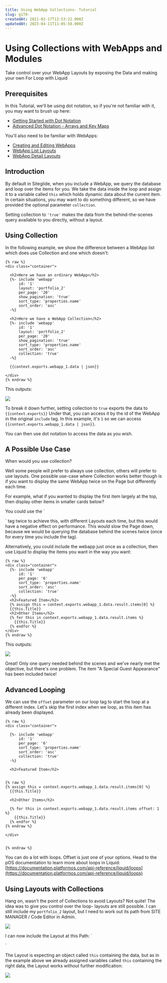 ```yaml
---
title: Using WebApp Collections- Tutorial
slug: g1T0-
createdAt: 2021-02-17T12:53:22.000Z
updatedAt: 2023-04-11T11:05:58.000Z
---
```


# Using Collections with WebApps and Modules

Take control over your WebApp Layouts by exposing the Data and making your own For Loop with Liquid

## Prerequisites

In this Tutorial, we'll be using dot notation, so if you're not familiar with it, you may want to brush up here:

* [Getting Started with Dot Notation](https://developers.siteglide.com/tutorial)
* [Advanced Dot Notation - Arrays and Key Maps](https://developers.siteglide.com/advanced-arrays-and-key-maps-tutorial)

You'll also need to be familiar with WebApps:

* [Creating and Editing WebApps](https://help.siteglide.com/article/126-webapps-getting-started#2-creating-and-editing-items)
* [WebApp List Layouts](https://developers.siteglide.com/webapp-list-layouts)
* [WebApp Detail Layouts](https://developers.siteglide.com/webapp-detail-layouts)

## Introduction

By default in Siteglide, when you include a WebApp, we query the database and loop over the items for you. We take the data inside the loop and assign it to a variable called `this` which holds dynamic data about the current item. In certain situations, you may want to do something different, so we have provided the optional parameter `collection`.

Setting collection to `'true'` makes the data from the behind-the-scenes query available to you directly, without a layout.

## Using Collection

In the following example, we show the difference between a WebApp list which does use Collection and one which doesn't:

```liquid
{% raw %}
<div class="container">

  <h2>Here we have an ordinary WebApp</h2>
  {%- include 'webapp'
      id: '1'
      layout: 'portfolio_2'
      per_page: '20'
      show_pagination: 'true'
      sort_type: 'properties.name'
      sort_order: 'asc' 
  -%}
  
  <h2>Here we have a WebApp Collection</h2>
  {%- include 'webapp'
      id: '1'
      layout: 'portfolio_2'
      per_page: '20'
      show_pagination: 'true'
      sort_type: 'properties.name'
      sort_order: 'asc'
      collection: 'true' 
  -%}
  
  {{context.exports.webapp_1.data | json}}
  
</div>
{% endraw %}
```

This outputs:

![](https://downloads.intercomcdn.com/i/o/170957349/28a44da8e57c6c597c0fa956/image.png)

To break it down further, setting collection to `true` exports the data to `{{context.exports}}` Under that, you can access it by the id of the WebApp in the original `include` tag. In this example, it's `1` so we can access `{{context.exports.webapp_1.data | json}}`.

You can then use dot notation to access the data as you wish.

## A Possible Use Case

When would you use collection?

Well some people will prefer to always use collection, others will prefer to use layouts. One possible use-case where Collection works better though is if you want to display the same WebApp twice on the Page but differently each time.

For example, what if you wanted to display the first item largely at the top, then display other items in smaller cards below?

You could use the \`

\` tag twice to achieve this, with different Layouts each time, but this would have a negative effect on performance. This would slow the Page down, because we would be querying the database behind the scenes twice (once for every time you include the tag).

Alternatively, you could include the webapp just once as a collection, then use Liquid to display the items you want in the way you want:

```liquid
{% raw %}
<div class="container">
  {%- include 'webapp'
      id: '1'
      per_page: '6'
      sort_type: 'properties.name'
      sort_order: 'asc'
      collection: 'true' 
  -%}
  <h2>Featured Item</h2>
  {% assign this = context.exports.webapp_1.data.result.items[0] %}
  {{this.Title}}
  <h2>Other Items</h2>
  {% for this in context.exports.webapp_1.data.result.items %}
    {{this.Title}}
  {% endfor %}
</div>
{% endraw %}
```

This outputs:

![](https://downloads.intercomcdn.com/i/o/170961170/0dbe4c889cb38d1ea6abd650/image.png)

Great! Only one query needed behind the scenes and we've nearly met the objective, but there's one problem. The item "A Special Guest Appearance" has been included twice!

## Advanced Looping

We can use the `offset` parameter on our loop tag to start the loop at a different index. Let's skip the first index when we loop, as this item has already been displayed.

```liquid
{% raw %}
<div class="container">

  {%- include 'webapp'
      id: '1'
      per_page: '6'
      sort_type: 'properties.name'
      sort_order: 'asc'
      collection: 'true' 
  -%}

  <h2>Featured Item</h2>
  
  
{% raw %}
{% assign this = context.exports.webapp_1.data.result.items[0] %}
  {{this.Title}}
  
  <h2>Other Items</h2>
  
  {% for this in context.exports.webapp_1.data.result.items offset: 1 %}
    {{this.Title}}
  {% endfor %}
{% endraw %}
  
</div>


{% endraw %}
```

You can do a lot with loops. Offset is just one of your options. Head to the pOS documentation to learn more about loops in Liquid: [https://documentation.platformos.com/api-reference/liquid/loops](https://documentation.platformos.com/api-reference/liquid/loops)

## Using Layouts with Collections

Hang on, wasn't the point of Collections to avoid Layouts? Not quite! The idea was to give you control over the loop- layouts are still possible. I can still include my `portfolio_2` layout, but I need to work out its path from SITE MANAGER / Code Editor in Admin.

![](https://downloads.intercomcdn.com/i/o/170964104/c1f3d4727c38bf6864313c84/image.png)

I can now include the Layout at this Path: \`

\`

The Layout is expecting an object called `this` containing the data, but as in the example above we already assigned variables called `this` containing the right data, the Layout works without further modification:

![](https://downloads.intercomcdn.com/i/o/170964628/57c17615b319870fae403c96/image.png)
